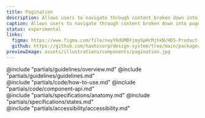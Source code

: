 ```yaml
---
title: Pagination
description: Allows users to navigate through content broken down into pages. Usually paired with tables.
caption: Allows users to navigate through content broken down into pages.
status: experimental
links:
  figma: https://www.figma.com/file/noyY6dUMDYjmySpHcMjhkN/HDS-Product---Components?node-id=18709%3A42011&t=pIE459t8qucXP9uR-1
  github: https://github.com/hashicorp/design-system/tree/main/packages/components/addon/components/hds/pagination
previewImage: assets/illustrations/components/pagination.jpg
---
```


<section data-tab="Guidelines">
  @include "partials/guidelines/overview.md"
  @include "partials/guidelines/guidelines.md"
</section>

<section data-tab="Code">
  @include "partials/code/how-to-use.md"
  @include "partials/code/component-api.md"
  <!-- @include "partials/code/showcase.md" -->
</section>

<section data-tab="Specifications">
  @include "partials/specifications/anatomy.md"
  @include "partials/specifications/states.md"
</section>

<section data-tab="Accessibility">
  @include "partials/accessibility/accessibility.md"
</section>